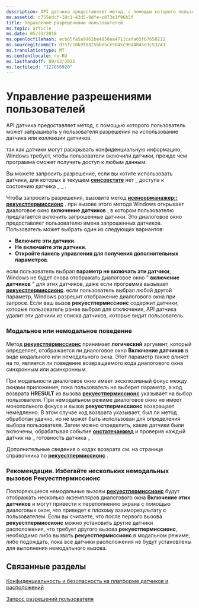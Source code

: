```yaml
---
description: API датчика предоставляет метод, с помощью которого пользователь может запрашивать у пользователя разрешения на использование датчика или коллекции датчиков.
ms.assetid: c755edcf-18c1-43d5-9dfe-c073e1f96b5f
title: Управление разрешениями пользователей
ms.topic: article
ms.date: 05/31/2018
ms.openlocfilehash: ecb65fa5a9962be4850aa4711cafa03fb7658212
ms.sourcegitcommit: d75fc10b9f0825bbe5ce5045c90d4045e3c53243
ms.translationtype: MT
ms.contentlocale: ru-RU
ms.lasthandoff: 09/13/2021
ms.locfileid: "127056920"
---
```

# <a name="managing-user-permissions"></a>Управление разрешениями пользователей

API датчика предоставляет метод, с помощью которого пользователь может запрашивать у пользователя разрешения на использование датчика или коллекции датчиков.

так как датчики могут раскрывать конфиденциальную информацию, Windows требует, чтобы пользователи включили датчики, прежде чем программа сможет получить доступ к любым данным.

Вы можете запросить разрешение, если вы хотите использовать датчики, для которых в текущем [**сенсорстате**](/windows/win32/api/sensorsapi/ne-sensorsapi-sensorstate) нет \_ доступа к состоянию датчика \_ \_ .

Чтобы запросить разрешения, вызовите метод [**исенсорманажер:: рекуестпермиссионс**](/windows/win32/api/sensorsapi/nf-sensorsapi-isensormanager-requestpermissions) . при вызове этого метода Windows открывает диалоговое окно **включение датчиков** , в котором пользователю предлагается включить запрошенные датчики. Это диалоговое окно предоставляет пользователю имена запрошенных датчиков. Пользователь может выбрать один из следующих вариантов:

-   **Включите эти датчики**.
-   **Не включайте эти датчики**.
-   **Откройте панель управления для получения дополнительных параметров**.

если пользователь выбрал **параметр не включать эти датчики**, Windows не будет снова отображать диалоговое окно " **включение датчиков** " для этих датчиков, даже если программа вызывает [**рекуестпермиссионс**](/windows/win32/api/sensorsapi/nf-sensorsapi-isensormanager-requestpermissions). если пользователь выбрал любой другой параметр, Windows разрешит отображение диалогового окна при запросе. Если ваш вызов **рекуестпермиссионс** содержит датчики, которые пользователь ранее выбрал для отключения, API датчика удалит эти датчики из списка датчиков, которые видит пользователь.

### <a name="modal-or-modeless-behavior"></a>Модальное или немодальное поведение

Метод [**рекуестпермиссионс**](/windows/win32/api/sensorsapi/nf-sensorsapi-isensormanager-requestpermissions) принимает **логический** аргумент, который определяет, отображается ли диалоговое окно **Включение датчиков** в виде модального или немодального окна. Этот параметр также влияет на то, является ли поведение возвращаемого кода диалогового окна синхронным или асинхронным.

При модальности диалоговое окно имеет эксклюзивный фокус между окнами приложения, пока пользователь не выберет параметр, а код возврата **HRESULT** из вызова [**рекуестпермиссионс**](/windows/win32/api/sensorsapi/nf-sensorsapi-isensormanager-requestpermissions) указывает на выбор пользователя. При немодальном режиме диалоговое окно не имеет монопольного фокуса и вызов **рекуестпермиссионс** возвращает немедленно. В этом случае код возврата указывает, был ли метод обработан удачно, но не может быть использован для определения выбора пользователя. Затем можно определить, какие датчики были включены, обрабатывая событие [**онстатечанжед**](/windows/win32/api/sensorsapi/nf-sensorsapi-isensorevents-onstatechanged) и проверив каждый датчик на \_ готовность датчика \_ .

Дополнительные сведения о кодах возврата см. на странице справочника по [**рекуестпермиссионс**](/windows/win32/api/sensorsapi/nf-sensorsapi-isensormanager-requestpermissions) .

### <a name="best-practice-avoid-multiple-modeless-calls-to-requestpermissions"></a>Рекомендации. Избегайте нескольких немодальных вызовов Рекуестпермиссионс

Повторяющиеся немодальные вызовы [**рекуестпермиссионс**](/windows/win32/api/sensorsapi/nf-sensorsapi-isensormanager-requestpermissions) будут отображать несколько экземпляров диалогового окна **Включение этих датчиков** и могут привести к переполнению экрана с помощью диалоговых окон, что приведет к плохому взаиморезультату с пользователем. Если вы считаете, что после первого вызова **рекуестпермиссионс** можно установить другие датчики расположения, что требует другого вызова **рекуестпермиссионс**, необходимо либо вызвать **рекуестпермиссионс** в модальном режиме, либо подождать, пока все датчики расположения не будут установлены для выполнения немодального вызова.

## <a name="related-topics"></a>Связанные разделы

<dl> <dt>

[Конфиденциальность и безопасность на платформе датчиков и расположений](privacy-and-security-in-the-sensor-and-location-platform.md)
</dt> <dt>

[Запрос разрешений пользователя](requesting-user-permissions.md)
</dt> </dl>

 

 
